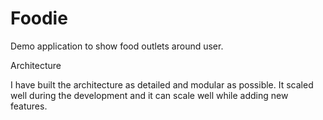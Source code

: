 # Foodie
Demo application to show food outlets around user.


Architecture

I have built the architecture as detailed and modular as possible. It scaled well during the development and it can scale well while adding new features.

